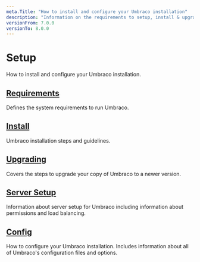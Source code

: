```yaml
---
meta.Title: "How to install and configure your Umbraco installation"
description: "Information on the requirements to setup, install & upgrade Umbraco"
versionFrom: 7.0.0
versionTo: 8.0.0
---
```


# Setup

How to install and configure your Umbraco installation.

## [Requirements](Requirements/)

Defines the system requirements to run Umbraco.

## [Install](Install/)

Umbraco installation steps and guidelines.

## [Upgrading](Upgrading/)

Covers the steps to upgrade your copy of Umbraco to a newer version.

## [Server Setup](Server-Setup/)

Information about server setup for Umbraco including information about permissions and load balancing.

## [Config](../../Reference/Config/)

How to configure your Umbraco installation. Includes information about all of Umbraco's configuration files and options.
